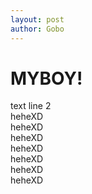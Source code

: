 ```yaml
---
layout: post
author: Gobo
---
```


# MYBOY!  
text line 2  
heheXD  
heheXD  
heheXD  
heheXD  
heheXD  
heheXD  
heheXD